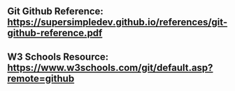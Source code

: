 ## Git Github Reference: https://supersimpledev.github.io/references/git-github-reference.pdf

## W3 Schools Resource: https://www.w3schools.com/git/default.asp?remote=github
